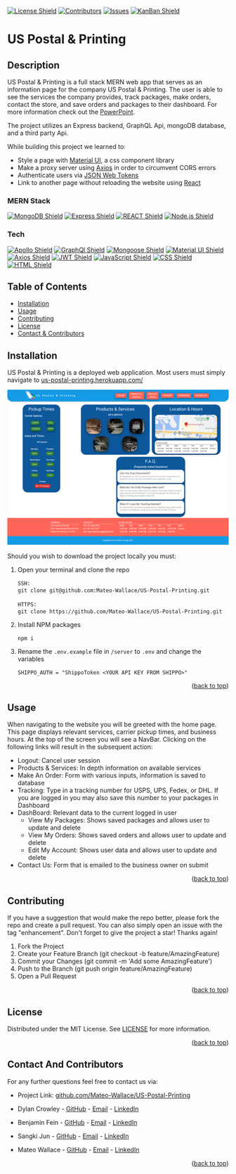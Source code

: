 <p id="readme-top"></p>

[![License Shield](https://img.shields.io/github/license/Mateo-Wallace/US-Postal-Printing.svg?style=for-the-badge)](./LICENSE) [![Contributors](https://img.shields.io/github/contributors/Mateo-Wallace/US-Postal-Printing.svg?style=for-the-badge)](https://github.com/Mateo-Wallace/US-Postal-Printing/graphs/contributors) [![Issues](https://img.shields.io/github/issues/Mateo-Wallace/US-Postal-Printing.svg?style=for-the-badge)](https://github.com/Mateo-Wallace/US-Postal-Printing/issues) [![KanBan Shield](https://img.shields.io/badge/Kanban_Board-555555?style=for-the-badge)](https://github.com/users/Mateo-Wallace/projects/4/views/1)

# US Postal & Printing

## Description

US Postal & Printing is a full stack MERN web app that serves as an information page for the company US Postal & Printing. The user is able to see the services the company provides, track packages, make orders, contact the store, and save orders and packages to their dashboard. For more information check out the [PowerPoint](https://docs.google.com/presentation/d/11zaugrKaa3uVzKBkMWfaP2I_4uUIggcZltKR_tsWFmo/edit?usp=sharing).

The project utilizes an Express backend, GraphQL Api, mongoDB database, and a third party Api.

While building this project we learned to:

- Style a page with [Material UI](https://mui.com/), a css component library
- Make a proxy server using [Axios](https://axios-http.com/) in order to circumvent CORS errors
- Authenticate users via [JSON Web Tokens](https://jwt.io/)
- Link to another page without reloading the website using [React](https://reactjs.org/)

### MERN Stack

[![MongoDB Shield](https://img.shields.io/badge/MongoDB-47A248?&style=for-the-badge&logo=mongodb&logoColor=white)](https://www.mongodb.com/) [![Express Shield](https://img.shields.io/badge/Express-000000?&style=for-the-badge&logo=express&logoColor=white)](http://expressjs.com/) [![REACT Shield](https://img.shields.io/badge/React-222222?&style=for-the-badge&logo=react)](https://reactjs.org/) [![Node.js Shield](https://img.shields.io/badge/Node.js-339933?&style=for-the-badge&logo=node.js&logoColor=white)](https://nodejs.org/en/)

### Tech

[![Apollo Shield](https://img.shields.io/badge/Apollo-311C87?&style=for-the-badge&logo=apollographql&logoColor=white)](https://www.apollographql.com/) [![GraphQl Shield](https://img.shields.io/badge/GraphQl-E10098?&style=for-the-badge&logo=graphql&logoColor=white)](https://graphql.org/) [![Mongoose Shield](https://img.shields.io/badge/Mongoose-AA2929?&style=for-the-badge&logo=matrix&logoColor=white)](https://mongoosejs.com/) [![Material UI Shield](https://img.shields.io/badge/Material_UI-007FFF?&style=for-the-badge&logo=mui&logoColor=white)](https://mui.com/) [![Axios Shield](https://img.shields.io/badge/Axios-5A29E4?&style=for-the-badge&logo=axios&logoColor=white)](https://axios-http.com/) [![JWT Shield](https://img.shields.io/badge/JSON_Web_Tokens-000000?&style=for-the-badge&logo=jsonwebtokens&logoColor=white)](https://jwt.io/) [![JavaScript Shield](https://img.shields.io/badge/JavaScript-F7DF1E?&style=for-the-badge&logo=javascript&logoColor=272727)](https://developer.mozilla.org/en-US/docs/Web/JavaScript) [![CSS Shield](https://img.shields.io/badge/CSS-1572B6?&style=for-the-badge&logo=css3&logoColor=white)](https://developer.mozilla.org/en-US/docs/Web/CSS) [![HTML Shield](https://img.shields.io/badge/HTML5-E34F26?&style=for-the-badge&logo=html5&logoColor=white)](https://developer.mozilla.org/en-US/docs/Glossary/HTML5)

## Table of Contents

- [Installation](#installation)
- [Usage](#usage)
- [Contributing](#contributing)
- [License](#license)
- [Contact & Contributors](#contact-and-contributors)

## Installation

US Postal & Printing is a deployed web application. Most users must simply navigate to [us-postal-printing.herokuapp.com/](https://us-postal-printing.herokuapp.com/)

![example deployed site](./client/src/images/deployed.png)

Should you wish to download the project locally you must:

1. Open your terminal and clone the repo

   ```
   SSH:
   git clone git@github.com:Mateo-Wallace/US-Postal-Printing.git

   HTTPS:
   git clone https://github.com/Mateo-Wallace/US-Postal-Printing.git
   ```

2. Install NPM packages
   ```
   npm i
   ```
3. Rename the `.env.example` file in `/server` to `.env` and change the variables
   ```
   SHIPPO_AUTH = "ShippoToken <YOUR API KEY FROM SHIPPO>"
   ```

<p align="right">(<a href="#readme-top">back to top</a>)</p>

## Usage

When navigating to the website you will be greeted with the home page. This page displays relevant services, carrier pickup times, and business hours. At the top of the screen you will see a NavBar. Clicking on the following links will result in the subsequent action:

- Logout: Cancel user session
- Products & Services: In depth information on available services
- Make An Order: Form with various inputs, information is saved to database
- Tracking: Type in a tracking number for USPS, UPS, Fedex, or DHL. If you are logged in you may also save this number to your packages in Dashboard
- DashBoard: Relevant data to the current logged in user
   - View My Packages: Shows saved packages and allows user to update and delete
   - View My Orders: Shows saved orders and allows user to update and delete
   - Edit My Account: Shows user data and allows user to update and delete
- Contact Us: Form that is emailed to the business owner on submit

<p align="right">(<a href="#readme-top">back to top</a>)</p>

## Contributing

If you have a suggestion that would make the repo better, please fork the repo and create a pull request. You can also simply open an issue with the tag "enhancement". Don't forget to give the project a star! Thanks again!

1. Fork the Project
2. Create your Feature Branch (git checkout -b feature/AmazingFeature)
3. Commit your Changes (git commit -m 'Add some AmazingFeature')
4. Push to the Branch (git push origin feature/AmazingFeature)
5. Open a Pull Request

<p align="right">(<a href="#readme-top">back to top</a>)</p>

## License

Distributed under the MIT License. See [LICENSE](./LICENSE) for more information.

<p align="right">(<a href="#readme-top">back to top</a>)</p>

## Contact And Contributors

For any further questions feel free to contact us via:

- Project Link: [github.com/Mateo-Wallace/US-Postal-Printing](https://github.com/Mateo-Wallace/US-Postal-Printing)

- Dylan Crowley - [GitHub](https://github.com/dcrowdev) - [Email](mailto:dcrowdev1025@gmail.com) - [LinkedIn](https://www.linkedin.com/in/dylan-crowley-3974b8252/)

- Benjamin Fein - [GitHub](https://github.com/Bfunk54) - [Email](mailto:ben_fein@icloud.com) - [LinkedIn](https://www.linkedin.com/in/benjamin-fein-5a73b2242/)

- Sangki Jun - [GitHub](https://github.com/sangki810) - [Email](mailto:sangki810@gmail.com) - [LinkedIn](https://www.linkedin.com/in/sangki-jun-8a6a5310b/)

- Mateo Wallace - [GitHub](https://github.com/Mateo-Wallace) - [Email](mailto:mateo.t.wallace@gmail.com) - [LinkedIn](https://www.linkedin.com/in/mateo-wallace-57931b254/)

<p align="right">(<a href="#readme-top">back to top</a>)</p>